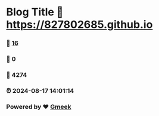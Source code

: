 # Blog Title :link: https://827802685.github.io 
### :page_facing_up: [16](https://827802685.github.io/tag.html) 
### :speech_balloon: 0 
### :hibiscus: 4274 
### :alarm_clock: 2024-08-17 14:01:14 
### Powered by :heart: [Gmeek](https://github.com/Meekdai/Gmeek)
